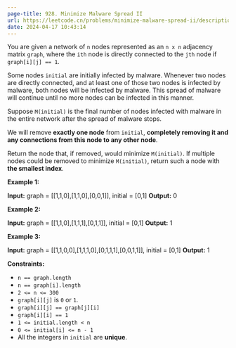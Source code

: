 ```yaml
---
page-title: 928. Minimize Malware Spread II
url: https://leetcode.cn/problems/minimize-malware-spread-ii/description/?envType=daily-question&envId=2024-04-17
date: 2024-04-17 10:43:14
---
```

You are given a network of `n` nodes represented as an `n x n` adjacency matrix `graph`, where the `ith` node is directly connected to the `jth` node if `graph[i][j] == 1`.

Some nodes `initial` are initially infected by malware. Whenever two nodes are directly connected, and at least one of those two nodes is infected by malware, both nodes will be infected by malware. This spread of malware will continue until no more nodes can be infected in this manner.

Suppose `M(initial)` is the final number of nodes infected with malware in the entire network after the spread of malware stops.

We will remove **exactly one node** from `initial`, **completely removing it and any connections from this node to any other node**.

Return the node that, if removed, would minimize `M(initial)`. If multiple nodes could be removed to minimize `M(initial)`, return such a node with **the smallest index**.

**Example 1:**

**Input:** graph = \[\[1,1,0\],\[1,1,0\],\[0,0,1\]\], initial = \[0,1\]
**Output:** 0

**Example 2:**

**Input:** graph = \[\[1,1,0\],\[1,1,1\],\[0,1,1\]\], initial = \[0,1\]
**Output:** 1

**Example 3:**

**Input:** graph = \[\[1,1,0,0\],\[1,1,1,0\],\[0,1,1,1\],\[0,0,1,1\]\], initial = \[0,1\]
**Output:** 1

**Constraints:**

-   `n == graph.length`
-   `n == graph[i].length`
-   `2 <= n <= 300`
-   `graph[i][j]` is `0` or `1`.
-   `graph[i][j] == graph[j][i]`
-   `graph[i][i] == 1`
-   `1 <= initial.length < n`
-   `0 <= initial[i] <= n - 1`
-   All the integers in `initial` are **unique**.